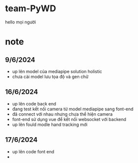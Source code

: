 # team-PyWD

hello mọi người
# note
##  9/6/2024
- up lên model của mediapipe solution holistic 
- chưa cài model lưu tọa độ và gen chữ
## 16/6/2024
- up lên code back end
- đang test kết nối camera từ model mediapipe sang font-end
- đã connect với nhau nhưng chưa thể hiện camera
- font-end sử dụng vue để kết nối websocket với backend
- up lên fould modle hand tracking mới
## 17/6/2024
- up lên code font end
- 